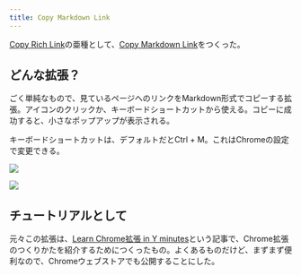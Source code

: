 ```yaml
---
title: Copy Markdown Link
---
```

[Copy Rich Link](https://chrome.google.com/webstore/detail/copy-rich-link/hikiamlgpdcabppakpmemaofmkgknpea)の亜種として、[Copy Markdown Link](https://chrome.google.com/webstore/detail/copy-markdown-link/gkceaaphhbeanfciglgpffnncfpipjpa)をつくった。

どんな拡張？
------

ごく単純なもので、見ているページへのリンクをMarkdown形式でコピーする拡張。アイコンのクリックか、キーボードショートカットから使える。コピーに成功すると、小さなポップアップが表示される。

キーボードショートカットは、デフォルトだとCtrl + M。これはChromeの設定で変更できる。

![](https://lh5.googleusercontent.com/P6kWOO30_RzA_ET0F_KQKt1lA00ViCb494Sp94EAxKnHslihi-jNQIgZ3lURN_AxhCcR7gcE2_4Sd6ZWQFasBSdniD2WfjXar95qsm0clzNqxsK7U7-YY6ptLfhS-6eSJUsTwkvm_gkfKIy8tw)

![](https://lh6.googleusercontent.com/G9Dat9kAwL1OCa-tHcaA3lCJ9MleY8Jt3ohbBn0MprOp_URAovoR9uOJTGCgbxhGl53hzz1Ra7LzlCN68j3hLL8raisNde5ulQCEiu4x8TcLvcH37WJRdqCIvmCB0nrU91-M1mPrZQZ0whcycA)

チュートリアルとして
----------

元々この拡張は、[Learn Chrome拡張 in Y minutes](https://r7kamura.com/articles/2022-05-18-learn-chrome-extention-in-y-minutes)という記事で、Chrome拡張のつくりかたを紹介するためにつくったもの。よくあるものだけど、まずまず便利なので、Chromeウェブストアでも公開することにした。
